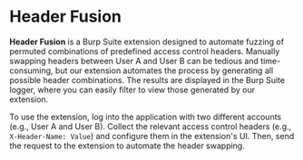 <h1>Header Fusion</h1>
<p><strong>Header Fusion</strong> is a Burp Suite extension designed to automate fuzzing of permuted combinations of predefined access control headers. Manually swapping headers between User A and User B can be tedious and time-consuming, but our extension automates the process by generating all possible header combinations. The results are displayed in the Burp Suite logger, where you can easily filter to view those generated by our extension.</p>

<p>To use the extension, log into the application with two different accounts (e.g., User A and User B). Collect the relevant access control headers (e.g., <code>X-Header-Name: Value</code>) and configure them in the extension's UI. Then, send the request to the extension to automate the header swapping.</p>

